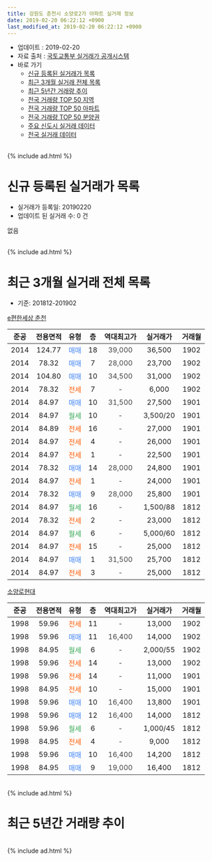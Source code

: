 ```yaml
---
title: 강원도 춘천시 소양로2가 아파트 실거래 정보
date: 2019-02-20 06:22:12 +0900
last_modified_at: 2019-02-20 06:22:12 +0900
---
```


* 업데이트 : 2019-02-20
* 자료 출처 : [국토교통부 실거래가 공개시스템](http://rt.molit.go.kr)
* 바로 가기
    * [신규 등록된 실거래가 목록](#신규-등록된-실거래가-목록)
    * [최근 3개월 실거래 전체 목록](#최근-3개월-실거래-전체-목록)
    * [최근 5년간 거래량 추이](#최근-5년간-거래량-추이)
    * [전국 거래량 TOP 50 지역](https://inasie.github.io/apt-trade-info/최근-3개월-전국에서-가장-거래가-많이-발생한-지역)
    * [전국 거래량 TOP 50 아파트](https://inasie.github.io/apt-trade-info/최근-3개월-전국에서-가장-거래가-많이-발생한-아파트)
    * [전국 거래량 TOP 50 분양권](https://inasie.github.io/apt-trade-info/최근-3개월-전국에서-가장-거래가-많이-발생한-분양권)
    * [주요 신도시 실거래 데이터](https://inasie.github.io/apt-trade-info/주요-신도시)
    * [전국 실거래 데이터](https://inasie.github.io/apt-trade-info/전국)
<br>
{% include ad.html %}
<br>

# 신규 등록된 실거래가 목록
* 실거래가 등록일: 20190220
* 업데이트 된 실거래 수: 0 건

없음

<br>
{% include ad.html %}
<br>

# 최근 3개월 실거래 전체 목록
* 기준: 201812-201902


[e편한세상 춘천](https://search.naver.com/search.naver?query=%EA%B0%95%EC%9B%90%EB%8F%84+%EC%B6%98%EC%B2%9C%EC%8B%9C+%EC%86%8C%EC%96%91%EB%A1%9C2%EA%B0%80+e%ED%8E%B8%ED%95%9C%EC%84%B8%EC%83%81+%EC%B6%98%EC%B2%9C)

|준공|전용면적|유형|층|역대최고가|실거래가|거래월|
|:---:|:---:|:---:|:---:|:---:|:---:|:---:|
|2014|124.77|<span style="color:#4285f3">매매</span>|18|<span style="color:#444444">39,000</span>|36,500|1902|
|2014|78.32|<span style="color:#4285f3">매매</span>|7|<span style="color:#444444">28,000</span>|23,700|1902|
|2014|104.80|<span style="color:#4285f3">매매</span>|10|<span style="color:#444444">34,500</span>|31,000|1902|
|2014|78.32|<span style="color:#ff5a00">전세</span>|7|<span style="color:#444444">-</span>|6,000|1902|
|2014|84.97|<span style="color:#4285f3">매매</span>|10|<span style="color:#444444">31,500</span>|27,500|1901|
|2014|84.97|<span style="color:#34a853">월세</span>|10|<span style="color:#444444">-</span>|3,500/20|1901|
|2014|84.89|<span style="color:#ff5a00">전세</span>|16|<span style="color:#444444">-</span>|27,000|1901|
|2014|84.97|<span style="color:#ff5a00">전세</span>|4|<span style="color:#444444">-</span>|26,000|1901|
|2014|84.97|<span style="color:#ff5a00">전세</span>|1|<span style="color:#444444">-</span>|22,500|1901|
|2014|78.32|<span style="color:#4285f3">매매</span>|14|<span style="color:#444444">28,000</span>|24,800|1901|
|2014|84.97|<span style="color:#ff5a00">전세</span>|1|<span style="color:#444444">-</span>|24,000|1901|
|2014|78.32|<span style="color:#4285f3">매매</span>|9|<span style="color:#444444">28,000</span>|25,800|1901|
|2014|84.97|<span style="color:#34a853">월세</span>|16|<span style="color:#444444">-</span>|1,500/88|1812|
|2014|78.32|<span style="color:#ff5a00">전세</span>|2|<span style="color:#444444">-</span>|23,000|1812|
|2014|84.97|<span style="color:#34a853">월세</span>|6|<span style="color:#444444">-</span>|5,000/60|1812|
|2014|84.97|<span style="color:#ff5a00">전세</span>|15|<span style="color:#444444">-</span>|25,000|1812|
|2014|84.97|<span style="color:#4285f3">매매</span>|1|<span style="color:#444444">31,500</span>|25,700|1812|
|2014|84.97|<span style="color:#ff5a00">전세</span>|3|<span style="color:#444444">-</span>|25,000|1812|

[소양로현대](https://search.naver.com/search.naver?query=%EA%B0%95%EC%9B%90%EB%8F%84+%EC%B6%98%EC%B2%9C%EC%8B%9C+%EC%86%8C%EC%96%91%EB%A1%9C2%EA%B0%80+%EC%86%8C%EC%96%91%EB%A1%9C%ED%98%84%EB%8C%80)

|준공|전용면적|유형|층|역대최고가|실거래가|거래월|
|:---:|:---:|:---:|:---:|:---:|:---:|:---:|
|1998|59.96|<span style="color:#ff5a00">전세</span>|11|<span style="color:#444444">-</span>|13,000|1902|
|1998|59.96|<span style="color:#4285f3">매매</span>|11|<span style="color:#444444">16,400</span>|14,000|1902|
|1998|84.95|<span style="color:#34a853">월세</span>|6|<span style="color:#444444">-</span>|2,000/55|1902|
|1998|59.96|<span style="color:#ff5a00">전세</span>|14|<span style="color:#444444">-</span>|13,000|1902|
|1998|59.96|<span style="color:#ff5a00">전세</span>|14|<span style="color:#444444">-</span>|11,000|1901|
|1998|84.95|<span style="color:#ff5a00">전세</span>|10|<span style="color:#444444">-</span>|15,000|1901|
|1998|59.96|<span style="color:#4285f3">매매</span>|10|<span style="color:#444444">16,400</span>|13,800|1901|
|1998|59.96|<span style="color:#4285f3">매매</span>|12|<span style="color:#444444">16,400</span>|14,000|1812|
|1998|59.96|<span style="color:#34a853">월세</span>|6|<span style="color:#444444">-</span>|1,000/45|1812|
|1998|84.95|<span style="color:#ff5a00">전세</span>|4|<span style="color:#444444">-</span>|9,000|1812|
|1998|59.96|<span style="color:#4285f3">매매</span>|10|<span style="color:#444444">16,400</span>|14,200|1812|
|1998|84.95|<span style="color:#4285f3">매매</span>|9|<span style="color:#444444">19,000</span>|16,400|1812|


<br>
{% include ad.html %}
<br>

# 최근 5년간 거래량 추이


<div style="width:100%;">
    <canvas id="deal_progress" height="200"></canvas>
</div>

<script>
new Chart(document.getElementById("deal_progress"), {
    type: 'line',
    data: {
        labels: ['201402','201403','201404','201405','201406','201407','201408','201409','201410','201411','201412','201501','201502','201503','201504','201505','201506','201507','201508','201509','201510','201511','201512','201601','201602','201603','201604','201605','201606','201607','201608','201609','201610','201611','201612','201701','201702','201703','201704','201705','201706','201707','201708','201709','201710','201711','201712','201801','201802','201803','201804','201805','201806','201807','201808','201809','201810','201811','201812','201901','201902'],
        datasets: [{
            label: '매매',
            pointRadius: 1,
            data: [1, 4, 5, 6, 7, 8, 9, 14, 9, 6, 7, 9, 8, 22, 15, 12, 5, 10, 18, 12, 13, 10, 7, 15, 11, 19, 26, 29, 17, 27, 27, 19, 21, 11, 8, 6, 10, 12, 8, 9, 10, 21, 16, 23, 12, 5, 7, 9, 7, 17, 11, 10, 3, 5, 12, 7, 4, 9, 4, 4, 4],
            borderColor: "rgba(255, 201, 14, 1)",
            backgroundColor: "rgba(255, 201, 14, 0.5)",
            fill: false,
            lineTension: 0
        },{
            label: '전월세',
            pointRadius: 1,
            data: [20, 41, 52, 58, 31, 32, 23, 12, 10, 5, 3, 7, 4, 5, 7, 5, 9, 4, 10, 4, 17, 10, 6, 14, 9, 22, 21, 14, 11, 19, 14, 7, 5, 8, 9, 7, 9, 9, 9, 8, 4, 5, 11, 5, 5, 13, 12, 13, 8, 13, 9, 13, 12, 9, 12, 9, 13, 6, 7, 7, 4],
            borderColor: "rgba(0, 141, 185, 1)",
            backgroundColor: "rgba(0, 141, 185, 0.5)",
            fill: false,
            lineTension: 0
        }
        ]
    },
    options: {
        responsive: true,
        title: {
            display: false
        },
        tooltips: {
            mode: 'index',
            intersect: false
        },
        hover: {
            mode: 'nearest',
            intersect: true
        },
        scales: {
            xAxes: [{
                display: true,
                scaleLabel: {
                    display: true,
                    labelString: '년/월'
                }
            }],
            yAxes: [{
                display: true,
                ticks: {
                    suggestedMin: 0,
                },
                scaleLabel: {
                    display: true,
                    labelString: '실거래 수'
                }
            }]
        }
    }
});

</script>


<br>
{% include ad.html %}
<br>

